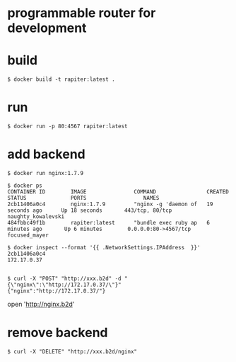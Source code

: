 # programmable router for development

# build

```
$ docker build -t rapiter:latest .
```

# run

```
$ docker run -p 80:4567 rapiter:latest
```

# add backend

```
$ docker run nginx:1.7.9

$ docker ps
CONTAINER ID        IMAGE               COMMAND                CREATED             STATUS              PORTS                  NAMES
2cb11406a0c4        nginx:1.7.9         "nginx -g 'daemon of   19 seconds ago      Up 18 seconds       443/tcp, 80/tcp        naughty_kowalevski
484fbbc49f1b        rapiter:latest      "bundle exec ruby ap   6 minutes ago       Up 6 minutes        0.0.0.0:80->4567/tcp   focused_mayer

$ docker inspect --format '{{ .NetworkSettings.IPAddress  }}' 2cb11406a0c4
172.17.0.37


$ curl -X "POST" "http://xxx.b2d" -d "{\"nginx\":\"http://172.17.0.37/\"}"
{"nginx":"http://172.17.0.37/"}
```

open 'http://nginx.b2d'

# remove backend

```
$ curl -X "DELETE" "http://xxx.b2d/nginx"
```
